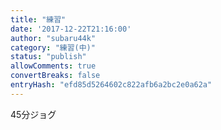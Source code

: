 ```yaml
---
title: "練習"
date: '2017-12-22T21:16:00'
author: "subaru44k"
category: "練習(中)"
status: "publish"
allowComments: true
convertBreaks: false
entryHash: "efd85d5264602c822afb6a2bc2e0a62a"
---
```

45分ジョグ
